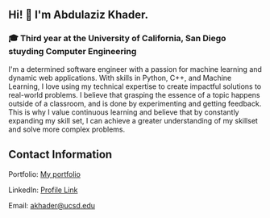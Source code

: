 ## Hi! 👋 I'm Abdulaziz Khader.

### 🎓 Third year at the University of California, San Diego stuyding Computer Engineering
I'm a determined software engineer with a passion for machine learning and dynamic web applications. With skills in Python, C++, and Machine Learning, I love using my technical expertise to create impactful solutions to real-world problems. I believe that grasping the essence of a topic happens outside of a classroom, and is done by experimenting and getting feedback. This is why I value continuous learning and believe that by constantly expanding my skill set, I can achieve a greater understanding of my skillset and solve more complex problems. 

## Contact Information
Portfolio: [My portfolio](aokhader.vercel.app)

LinkedIn: [Profile Link](https://www.linkedin.com/in/abdulaziz-khader/) 

Email: [akhader@ucsd.edu](mailto:akhader@ucsd.edu)

<!--
**aokhader/aokhader** is a ✨ _special_ ✨ repository because its `README.md` (this file) appears on your GitHub profile.

Here are some ideas to get you started:

- 🔭 I’m currently working on ...
- 🌱 I’m currently learning ...
- 👯 I’m looking to collaborate on ...
- 🤔 I’m looking for help with ...
- 💬 Ask me about ...
- 📫 How to reach me: ...
- 😄 Pronouns: ...
- ⚡ Fun fact: ...
-->
